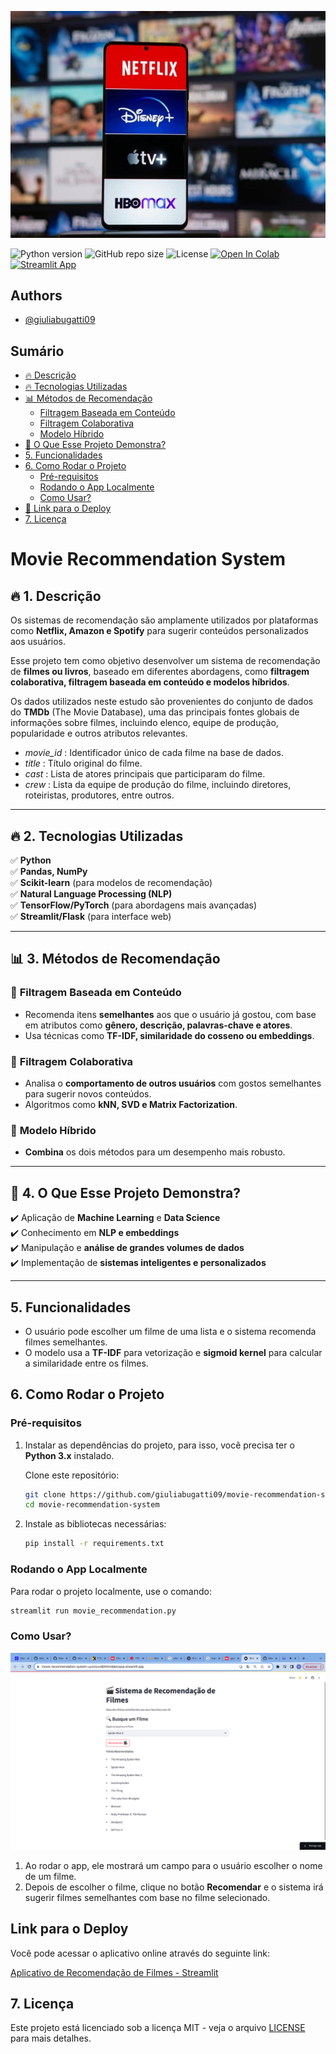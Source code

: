 ![banner](https://github.com/giuliabugatti09/Movie-Recommendation-System/blob/main/images/image.jpeg)

![Python version](https://img.shields.io/badge/Python%20version-3.10%2B-lightgrey)
![GitHub repo size](https://img.shields.io/github/repo-size/semasuka/Credit-card-approval-prediction-classification)
![License](https://img.shields.io/badge/License-MIT-green)
[![Open In Colab](https://colab.research.google.com/assets/colab-badge.svg)](https://colab.research.google.com/drive/1CfV6yEsHBjFiJbTKwY72k2g4AvszcF5R)
[![Streamlit App](https://static.streamlit.io/badges/streamlit_badge_black_white.svg)](https://share.streamlit.io/semasuka/credit-card-approval-prediction-classification/main/cc_approval_pred.py)

## Authors

- [@giuliabugatti09](https://www.github.com/giuliabugatti09)

## **Sumário**

- [🔥 Descrição](#-1-descrição)
- [🔥 Tecnologias Utilizadas](#-2-tecnologias-utilizadas)
- [📊 Métodos de Recomendação](#-3-métodos-de-recomendação)
  - [Filtragem Baseada em Conteúdo](#filtragem-baseada-em-conteúdo)
  - [Filtragem Colaborativa](#filtragem-colaborativa)
  - [Modelo Híbrido](#modelo-híbrido)
- [🚀 O Que Esse Projeto Demonstra?](#-4-o-que-esse-projeto-demonstra)
- [5. Funcionalidades](#5-funcionalidades)
- [6. Como Rodar o Projeto](#6-como-rodar-o-projeto)
  - [Pré-requisitos](#pré-requisitos)
  - [Rodando o App Localmente](#rodando-o-app-localmente)
  - [Como Usar?](#como-usar)
- [🔗 Link para o Deploy](#link-para-o-deploy)
- [7. Licença](#7-licença)




# Movie Recommendation System

## **🔥 1. Descrição**  

Os sistemas de recomendação são amplamente utilizados por plataformas como **Netflix, Amazon e Spotify** para sugerir conteúdos personalizados aos usuários.

Esse projeto tem como objetivo desenvolver um sistema de recomendação de **filmes ou livros**, baseado em diferentes abordagens, como **filtragem colaborativa, filtragem baseada em conteúdo e modelos híbridos**.  

Os dados utilizados neste estudo são provenientes do conjunto de dados do **TMDb** (The Movie Database), uma das principais fontes globais de informações sobre filmes, incluindo elenco, equipe de produção, popularidade e outros atributos relevantes.

- *movie_id* : Identificador único de cada filme na base de dados.
- *title* : Título original do filme.
- *cast* : Lista de atores principais que participaram do filme.
- *crew* : Lista da equipe de produção do filme, incluindo diretores, roteiristas, produtores, entre outros.

---

## **🔥 2. Tecnologias Utilizadas**  
✅ **Python**  
✅ **Pandas, NumPy**  
✅ **Scikit-learn** (para modelos de recomendação)  
✅ **Natural Language Processing (NLP)**  
✅ **TensorFlow/PyTorch** (para abordagens mais avançadas)  
✅ **Streamlit/Flask** (para interface web)  

---

## **📊 3. Métodos de Recomendação**  

### 🔹 **Filtragem Baseada em Conteúdo**  
- Recomenda itens **semelhantes** aos que o usuário já gostou, com base em atributos como **gênero, descrição, palavras-chave e atores**.  
- Usa técnicas como **TF-IDF, similaridade do cosseno ou embeddings**.  

### 🔹 **Filtragem Colaborativa**  
- Analisa o **comportamento de outros usuários** com gostos semelhantes para sugerir novos conteúdos.  
- Algoritmos como **kNN, SVD e Matrix Factorization**.  

### 🔹 **Modelo Híbrido**  
- **Combina** os dois métodos para um desempenho mais robusto.  

---

## **🚀 4. O Que Esse Projeto Demonstra?**  
✔️ Aplicação de **Machine Learning** e **Data Science**  
✔️ Conhecimento em **NLP e embeddings**  
✔️ Manipulação e **análise de grandes volumes de dados**  
✔️ Implementação de **sistemas inteligentes e personalizados**  

---

## **5. Funcionalidades**

- O usuário pode escolher um filme de uma lista e o sistema recomenda filmes semelhantes.
- O modelo usa a **TF-IDF** para vetorização e **sigmoid kernel** para calcular a similaridade entre os filmes.

## **6. Como Rodar o Projeto**

### **Pré-requisitos**

1. Instalar as dependências do projeto, para isso, você precisa ter o **Python 3.x** instalado.

   Clone este repositório:
   ```bash
   git clone https://github.com/giuliabugatti09/movie-recommendation-system.git
   cd movie-recommendation-system
   ```

2. Instale as bibliotecas necessárias:
   ```bash
   pip install -r requirements.txt
   ```

### **Rodando o App Localmente**

Para rodar o projeto localmente, use o comando:

```bash
streamlit run movie_recommendation.py
```

### **Como Usar?**
![banner](https://github.com/giuliabugatti09/Movie-Recommendation-System/blob/main/images/app_deploy.png)


1. Ao rodar o app, ele mostrará um campo para o usuário escolher o nome de um filme.
2. Depois de escolher o filme, clique no botão **Recomendar** e o sistema irá sugerir filmes semelhantes com base no filme selecionado.



## **Link para o Deploy**

Você pode acessar o aplicativo online através do seguinte link:

[Aplicativo de Recomendação de Filmes - Streamlit](https://movie-recommendation-system-uyvctcun8jhhtm4jkenqwa.streamlit.app/)


## **7. Licença**

Este projeto está licenciado sob a licença MIT - veja o arquivo [LICENSE](LICENSE) para mais detalhes.




